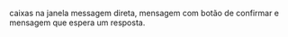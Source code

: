 caixas na janela messagem direta, mensagem com botão de confirmar e mensagem que espera um resposta.